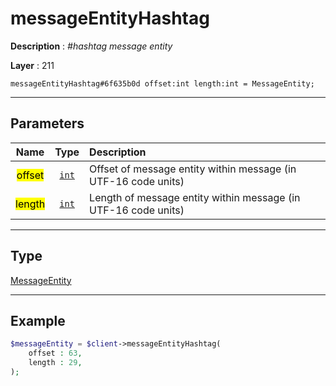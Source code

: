 # messageEntityHashtag

**Description** : *#hashtag message entity*

**Layer** : 211

```tl
messageEntityHashtag#6f635b0d offset:int length:int = MessageEntity;
```

---

## Parameters

| Name | Type | Description |
| :---: | :---: | :--- |
| <mark>offset</mark> | [`int`](type/int) | Offset of message entity within message (in UTF-16 code units) |
| <mark>length</mark> | [`int`](type/int) | Length of message entity within message (in UTF-16 code units) |

---

## Type

[MessageEntity](type/MessageEntity)

---

## Example

```php
$messageEntity = $client->messageEntityHashtag(
	offset : 63,
	length : 29,
);
```